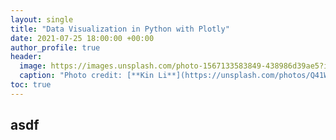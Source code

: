 ```yaml
---
layout: single
title: "Data Visualization in Python with Plotly"
date: 2021-07-25 18:00:00 +00:00
author_profile: true
header: 
  image: https://images.unsplash.com/photo-1567133583849-438986d39ae5?ixid=MnwxMjA3fDB8MHxwaG90by1wYWdlfHx8fGVufDB8fHx8&ixlib=rb-1.2.1&auto=format&fit=crop&w=674&q=80
  caption: "Photo credit: [**Kin Li**](https://unsplash.com/photos/Q41WfBriX-U)"
toc: true
---
```


## asdf